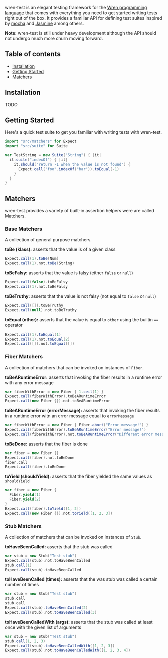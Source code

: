 wren-test is an elegant testing framework for the [Wren programming language](http://munificent.github.io/wren/) that comes with everything you need to get started writing tests right out of the box. It provides a familiar API for defining test suites inspired by [mocha](http://mochajs.org/) and [Jasmine](http://jasmine.github.io/) among others.


**Note:** wren-test is still under heavy development although the API should not undergo much more churn moving forward.

<h2 id="table-of-contents">Table of contents</h2>

  - [Installation](#installation)
  - [Getting Started](#getting-started)
  - [Matchers](#matchers)

<h2 id="installation">Installation</h2>

  TODO

<h2 id="getting-started">Getting Started</h2>

Here's a quick test suite to get you familiar with writing tests with wren-test.

```scala
import "src/matchers" for Expect
import "src/suite" for Suite

var TestString = new Suite("String") { |it|
  it.suite("indexOf") { |it|
    it.should("return -1 when the value is not found") {
      Expect.call("foo".indexOf("bar")).toEqual(-1)
    }
  }
}
```

<h2 id="matchers">Matchers</h2>

wren-test provides a variety of built-in assertion helpers were are called Matchers.

<h3>Base Matchers</h3>

A collection of general purpose matchers.

**toBe (klass):** asserts that the value is of a given class

```scala
Expect.call(1).toBe(Num)
Expect.call(1).not.toBe(String)
```

**toBeFalsy:** asserts that the value is falsy (either `false` or `null`)

```scala
Expect.call(false).toBeFalsy
Expect.call(1).not.toBeFalsy
```

**toBeTruthy:** asserts that the value is not falsy (not equal to `false` or `null`)

```scala
Expect.call([]).toBeTruthy
Expect.call(null).not.toBeTruthy
```

**toEqual (other):** asserts that the value is equal to `other` using the builtin `==` operator

```scala
Expect.call(1).toEqual(1)
Expect.call(1).not.toEqual(2)
Expect.call([]).not.toEqual([])
```

<h3>Fiber Matchers</h3>

A collection of matchers that can be invoked on instances of `Fiber`.

**toBeARuntimeError:** asserts that invoking the fiber results in a runtime error with any error message

```scala
var fiberWithError = new Fiber { 1.ceil(1) }
Expect.call(fiberWithError).toBeARuntimeError
Expect.call(new Fiber {}).not.toBeARuntimeError
```

**toBeARuntimeError (errorMessage):** asserts that invoking the fiber results  in a runtime error witn an error message equal to `errorMessage`

```scala
var fiberWithError = new Fiber { Fiber.abort("Error message!") }
Expect.call(fiberWithError).toBeARuntimeError("Error message!")
Expect.call(fiberWithError).not.toBeARuntimeError("Different error message!")
```

**toBeDone:** asserts that the fiber is done

```scala
var fiber = new Fiber {}
Expect.call(fiber).not.toBeDone
fiber.call
Expect.call(fiber).toBeDone
```

**toYield (shouldYield):** asserts that the fiber yielded the same values as `shouldYield`

```scala
var fiber = new Fiber {
  Fiber.yield(1)
  Fiber.yield(2)
}
Expect.call(fiber).toYield([1, 2])
Expect.call(new Fiber {}).not.toYield([1, 2, 3])
```

<h3>Stub Matchers</h3>

A collection of matchers that can be invoked on instances of `Stub`.

**toHaveBeenCalled:** asserts that the stub was called

```scala
var stub = new Stub("Test stub")
Expect.call(stub).not.toHaveBeenCalled
stub.call(1)
Expect.call(stub).toHaveBeenCalled
```

**toHaveBeenCalled (times):** asserts that the was stub was called a certain number of times

```scala
var stub = new Stub("Test stub")
stub.call
stub.call
Expect.call(stub).toHaveBeenCalled(2)
Expect.call(stub).not.toHaveBeenCalled(3)
```

**toHaveBeenCalledWith (args):** asserts that the stub was called at least once with the given list of arguments

```scala
var stub = new Stub("Test stub")
stub.call(1, 2, 3)
Expect.call(stub).toHaveBeenCalledWith([1, 2, 3])
Expect.call(stub).not.toHaveBeenCalledWith([1, 2, 3, 4])
```
